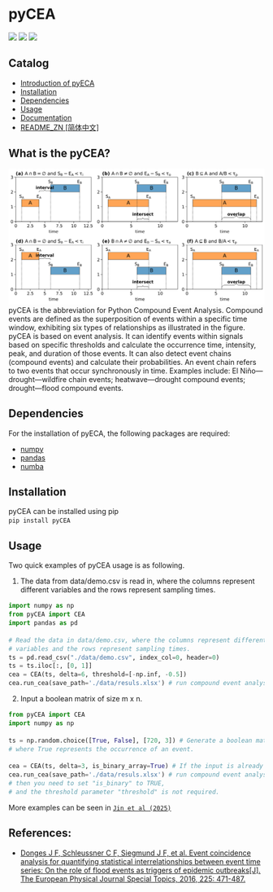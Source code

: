 # pyCEA
[![](https://img.shields.io/badge/Host-pyCEA%2FREADME-orange)](https://github.com/Koni2020/pyCEA/blob/master/README.md)
![](https://img.shields.io/badge/Python-3.10-blue)
![](https://img.shields.io/badge/Status-Building-green)
## Catalog
- [Introduction of pyECA](#what-is-the-pycea)
- [Installation](#installation)
- [Dependencies](#dependencies)
- [Usage](#usage)
- [Documentation](readme/DOCUMENTATION_CN.md)
- [README_ZN [简体中文]](readme/README_CN.md)
## What is the pyCEA?
![compound events relationship](./readme/compound_events_relationship.svg)
pyCEA is the abbreviation for Python Compound Event Analysis. 
Compound events are defined as the superposition of events within a specific time window, exhibiting six types of relationships as illustrated in the figure.
pyCEA is based on event analysis. It can identify events within signals based on specific thresholds and calculate the occurrence time, intensity, peak, and duration of those events. 
It can also detect event chains (compound events) and calculate their probabilities. An event chain refers to two events that occur synchronously in time. 
Examples include: El Niño—drought—wildfire chain events; heatwave—drought compound events; drought—flood compound events.
## Dependencies
For the installation of pyECA, the following packages are required:
* [numpy](https://numpy.org/)
* [pandas]()
* [numba]()

## Installation
pyCEA can be installed using pip\
```pip install pyCEA```
## Usage
Two quick examples of pyCEA usage is as following. 
1. The data from data/demo.csv is read in, 
where the columns represent different variables and the rows represent sampling times.
```python
import numpy as np
from pyCEA import CEA
import pandas as pd

# Read the data in data/demo.csv, where the columns represent different 
# variables and the rows represent sampling times.
ts = pd.read_csv("./data/demo.csv", index_col=0, header=0)
ts = ts.iloc[:, [0, 1]]
cea = CEA(ts, delta=6, threshold=[-np.inf, -0.5]) 
cea.run_cea(save_path='./data/resuls.xlsx') # run compound event analysis
```
2. Input a boolean matrix of size m x n.

```python
from pyCEA import CEA
import numpy as np

ts = np.random.choice([True, False], [720, 3]) # Generate a boolean matrix, 
# where True represents the occurrence of an event.

cea = CEA(ts, delta=3, is_binary_array=True) # If the input is already a boolean matrix,
cea.run_cea(save_path='./data/resuls.xlsx') # run compound event analysis
# then you need to set "is_binary" to TRUE, 
# and the threshold parameter "threshold" is not required.
```
More examples can be seen in [`Jin et al (2025)`](tutorial/compound_event_analysis.ipynb)

## References:
* [Donges J F, Schleussner C F, Siegmund J F, et al. Event coincidence analysis for quantifying statistical interrelationships between event time series: On the role of flood events as triggers of epidemic outbreaks[J]. The European Physical Journal Special Topics, 2016, 225: 471-487.](https://link.springer.com/article/10.1140/epjst/e2015-50233-y)
